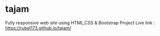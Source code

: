 # tajam
Fully responsive web site using HTML,CSS &amp; Bootstrap
Project Live link : https://rubel173.github.io/tajam/
